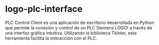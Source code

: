 # logo-plc-interface
PLC Control Client es una aplicación de escritorio desarrollada en Python que permite la conexión y control de un PLC Siemens LOGO! a través de una interfaz gráfica intuitiva. Utilizando la biblioteca Tkinter, esta herramienta facilita la interacción con el PLC.
